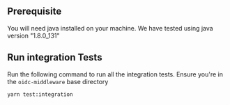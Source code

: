 
## Prerequisite
You will need java installed on your machine.
We have tested using java version "1.8.0_131"

## Run integration Tests
Run the following command to run all the integration tests.
Ensure you're in the `oidc-middleware` base directory

```bash
yarn test:integration
```
